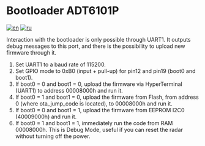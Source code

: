 # Bootloader ADT6101P
[![en](https://img.shields.io/badge/lang-en-blue.svg)](bootloader-adt6101p.md)
[![ru](https://img.shields.io/badge/lang-ru-green.svg)](bootloader-adt6101p.ru.md)

Interaction with the bootloader is only possible through UART1. It outputs debug messages to this port, and there is the possibility to upload new firmware through it.

1. Set UART1 to a baud rate of 115200.
2. Set GPIO mode to 0xB0 (input + pull-up) for pin12 and pin19 (boot0 and boot1).
3. If boot0 = 0 and boot1 = 0, upload the firmware via HyperTerminal (UART1) to address 00008000h and run it.
4. If boot0 = 1 and boot1 = 0, upload the firmware from Flash, from address 0 (where ota_jump_code is located), to 00008000h and run it.
5. If boot0 = 0 and boot1 = 1, upload the firmware from EEPROM I2C0 (40009000h) and run it.
6. If boot0 = 1 and boot1 = 1, immediately run the code from RAM 00008000h. This is Debug Mode, useful if you can reset the radar without turning off the power.